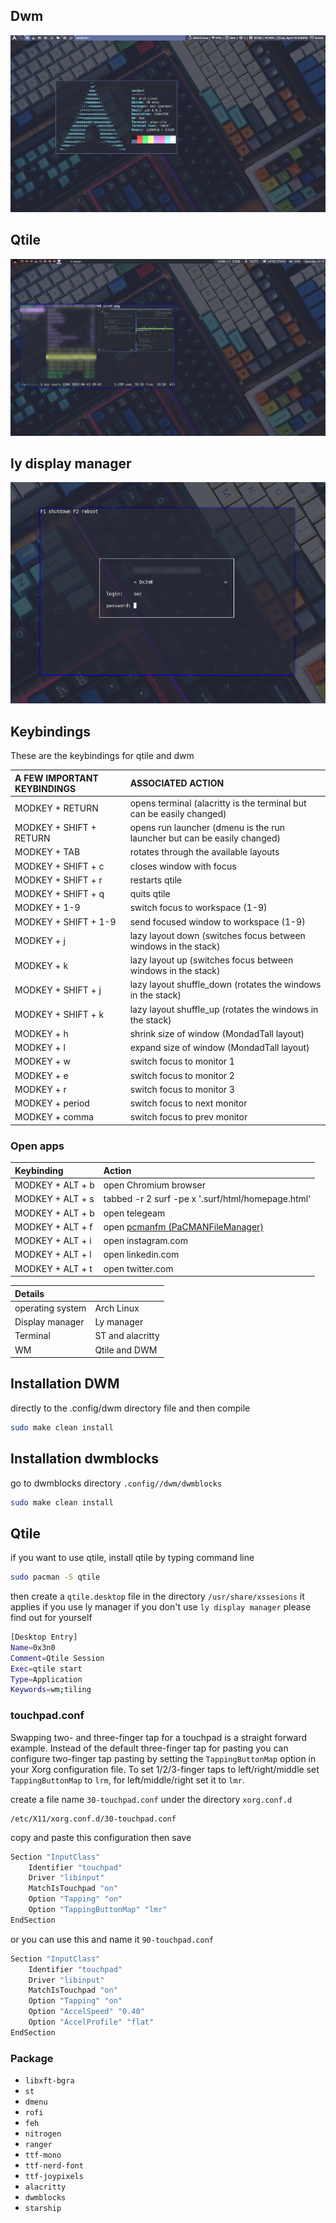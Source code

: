 ## Dwm
![](2022-04-16-184825_1366x768_scrot.png)
## Qtile
![](2022-04-16_22-19.png)
## ly display manager
![](ly.png)

## Keybindings
These are the keybindings for qtile and dwm

| A FEW IMPORTANT KEYBINDINGS | ASSOCIATED ACTION                                                        |
|:--|:--
| MODKEY + RETURN             | opens terminal (alacritty is the terminal but can be easily changed)     |
| MODKEY + SHIFT + RETURN     | opens run launcher (dmenu is the run launcher but can be easily changed) |
| MODKEY + TAB                | rotates through the available layouts                                    |
| MODKEY + SHIFT + c          | closes window with focus                                                 |
| MODKEY + SHIFT + r          | restarts qtile                                                           |
| MODKEY + SHIFT + q          | quits qtile                                                              |
| MODKEY + 1-9                | switch focus to workspace (1-9)                                          |
| MODKEY + SHIFT + 1-9        | send focused window to workspace (1-9)                                   |
| MODKEY + j                  | lazy layout down (switches focus between windows in the stack)           |
| MODKEY + k                  | lazy layout up (switches focus between windows in the stack)             |
| MODKEY + SHIFT + j          | lazy layout shuffle_down (rotates the windows in the stack)              |
| MODKEY + SHIFT + k          | lazy layout shuffle_up (rotates the windows in the stack)                |
| MODKEY + h                  | shrink size of window (MondadTall layout)                                |
| MODKEY + l                  | expand size of window (MondadTall layout)                                |
| MODKEY + w                  | switch focus to monitor 1                                                |
| MODKEY + e                  | switch focus to monitor 2                                                |
| MODKEY + r                  | switch focus to monitor 3                                                |
| MODKEY + period             | switch focus to next monitor                                             |
| MODKEY + comma              | switch focus to prev monitor                                             |

### Open apps

| Keybinding       | Action                                                                       |
|:--|:--
| MODKEY + ALT + b | open Chromium browser                                                        |
| MODKEY + ALT + s | tabbed -r 2 surf -pe x '.surf/html/homepage.html'                            |
| MODKEY + ALT + b | open telegeam                                                                |
| MODKEY + ALT + f | open [pcmanfm (PaCMANFileManager)](https://wiki.archlinux.org/title/PCManFM) |
| MODKEY + ALT + i | open instagram.com |
| MODKEY + ALT + l | open linkedin.com |
| MODKEY + ALT + t | open twitter.com |



| Details                     |                   |
|:--|:--
| operating system            | Arch Linux        |
| Display manager             | Ly manager        |
| Terminal                    | ST and alacritty  |
| WM                          | Qtile and DWM     |

## Installation DWM
directly to the .config/dwm directory file and then compile
```bash
sudo make clean install
```

## Installation dwmblocks
go to dwmblocks directory `.config//dwm/dwmblocks`
```bash
sudo make clean install
```

## Qtile
if you want to use qtile, install qtile by typing command line

```bash
sudo pacman -S qtile
```
then create a ```qtile.desktop``` file in the directory `/usr/share/xssesions` it applies if you use ly manager if you don't use `ly display manager` please find out for yourself

```bash
[Desktop Entry]
Name=0x3n0
Comment=Qtile Session
Exec=qtile start
Type=Application
Keywords=wm;tiling
```

### touchpad.conf
Swapping two- and three-finger tap for a touchpad is a straight forward example. Instead of the default three-finger tap for pasting you can configure two-finger tap pasting by setting the `TappingButtonMap` option in your Xorg configuration file. To set 1/2/3-finger taps to left/right/middle set `TappingButtonMap` to `lrm`, for left/middle/right set it to `lmr`.

create a file name `30-touchpad.conf` under the directory `xorg.conf.d`

```plaintext
/etc/X11/xorg.conf.d/30-touchpad.conf
```

copy and paste this configuration then save

```bash
Section "InputClass"
    Identifier "touchpad"
    Driver "libinput"
    MatchIsTouchpad "on"
    Option "Tapping" "on"
    Option "TappingButtonMap" "lmr"
EndSection
```

or you can use this and name it `90-touchpad.conf`

```bash
Section "InputClass"
    Identifier "touchpad"
    Driver "libinput"
    MatchIsTouchpad "on"
    Option "Tapping" "on"
    Option "AccelSpeed" "0.40"
    Option "AccelProfile" "flat"
EndSection
```

### Package
+ `libxft-bgra`
+ `st`
+ `dmenu`
+ `rofi`
+ `feh`
+ `nitrogen`
+ `ranger`
+ `ttf-mono`
+ `ttf-nerd-font`
+ `ttf-joypixels`
+ `alacritty`
+ `dwmblocks`
+ `starship`

